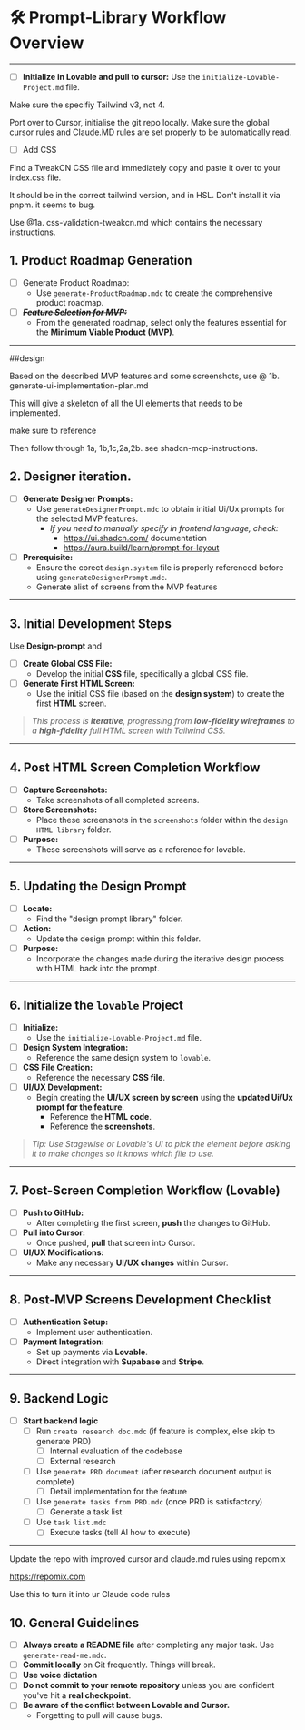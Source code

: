 # 🛠️ **Prompt-Library Workflow Overview**

---

- [ ] **Initialize in Lovable and pull to cursor:** Use the `initialize-Lovable-Project.md` file.

Make sure the specifiy Tailwind v3, not 4.

Port over to Cursor, initialise the git repo locally. Make sure the global cursor rules and Claude.MD rules are set properly to be automatically read. 


- [ ] Add CSS

Find a TweakCN CSS file and immediately copy and paste it over to your index.css file.

It should be in the correct tailwind version, and in HSL. Don't install it via pnpm. it seems to bug. 

Use @1a. css-validation-tweakcn.md which contains the necessary instructions. 


## 1. Product Roadmap Generation

- [ ] Generate Product Roadmap:
  - Use `generate-ProductRoadmap.mdc` to create the comprehensive product roadmap.
- [ ] ~~**_Feature Selection for MVP:_**~~
  - From the generated roadmap, select only the features essential for the **Minimum Viable Product (MVP)**.

---

##design 

Based on the described MVP features and some screenshots, use @ 1b. generate-ui-implementation-plan.md

This will give a skeleton of all the UI elements that needs to be implemented. 

make sure to reference 





Then follow through 1a, 1b,1c,2a,2b. see shadcn-mcp-instructions. 


## 2. Designer iteration. 



- [ ] **Generate Designer Prompts:**
  - Use `generateDesignerPrompt.mdc` to obtain initial Ui/Ux prompts for the selected MVP features.
    - _If you need to manually specify in frontend language, check:_
      - https://ui.shadcn.com/ documentation
      - https://aura.build/learn/prompt-for-layout
- [ ] **Prerequisite:**
  - Ensure the corect `design.system` file is properly referenced before using `generateDesignerPrompt.mdc`.
  - Generate alist of screens from the MVP features

---

## 3. Initial Development Steps

Use **Design-prompt** and

- [ ] **Create Global CSS File:**
  - Develop the initial **CSS** file, specifically a global CSS file.
- [ ] **Generate First HTML Screen:**
  - Use the initial CSS file (based on the **design system**) to create the first **HTML** screen.

> _This process is **iterative**, progressing from **low-fidelity wireframes** to a **high-fidelity** full HTML screen with Tailwind CSS._

---

## 4. Post HTML Screen Completion Workflow

- [ ] **Capture Screenshots:**
  - Take screenshots of all completed screens.
- [ ] **Store Screenshots:**
  - Place these screenshots in the `screenshots` folder within the `design HTML library` folder.
- [ ] **Purpose:**
  - These screenshots will serve as a reference for lovable.

---

## 5. Updating the Design Prompt

- [ ] **Locate:**
  - Find the "design prompt library" folder.
- [ ] **Action:**
  - Update the design prompt within this folder.
- [ ] **Purpose:**
  - Incorporate the changes made during the iterative design process with HTML back into the prompt.

---

## 6. Initialize the `lovable` Project

- [ ] **Initialize:**
  - Use the `initialize-Lovable-Project.md` file.
- [ ] **Design System Integration:**
  - Reference the same design system to `lovable`.
- [ ] **CSS File Creation:**
  - Reference the necessary **CSS file**.
- [ ] **UI/UX Development:**
  - Begin creating the **UI/UX screen by screen** using the **updated Ui/Ux prompt for the feature**.
    - Reference the **HTML code**.
    - Reference the **screenshots**.

> _Tip: Use Stagewise or Lovable's UI to pick the element before asking it to make changes so it knows which file to use._

---

## 7. Post-Screen Completion Workflow (Lovable)

- [ ] **Push to GitHub:**
  - After completing the first screen, **push** the changes to GitHub.
- [ ] **Pull into Cursor:**
  - Once pushed, **pull** that screen into Cursor.
- [ ] **UI/UX Modifications:**
  - Make any necessary **UI/UX changes** within Cursor.

---

## 8. Post-MVP Screens Development Checklist

- [ ] **Authentication Setup:**
  - Implement user authentication.
- [ ] **Payment Integration:**
  - Set up payments via **Lovable**.
  - Direct integration with **Supabase** and **Stripe**.

---

## 9. Backend Logic

- [ ] **Start backend logic**
  - [ ] Run `create research doc.mdc` (if feature is complex, else skip to generate PRD)
    - [ ] Internal evaluation of the codebase
    - [ ] External research
  - [ ] Use `generate PRD document` (after research document output is complete)
    - [ ] Detail implementation for the feature
  - [ ] Use `generate tasks from PRD.mdc` (once PRD is satisfactory)
    - [ ] Generate a task list
  - [ ] Use `task list.mdc`
    - [ ] Execute tasks (tell AI how to execute)

---
Update the repo with improved cursor and claude.md rules using repomix 

https://repomix.com

Use this to turn it into ur Claude code rules  




## 10. General Guidelines

- [ ] **Always create a README file** after completing any major task. Use `generate-read-me.mdc`.
- [ ] **Commit locally** on Git frequently. Things will break.
- [ ] **Use voice dictation**
- [ ] **Do not commit to your remote repository** unless you are confident you've hit a **real checkpoint**.
- [ ] **Be aware of the conflict between Lovable and Cursor.**
  - Forgetting to pull will cause bugs.
